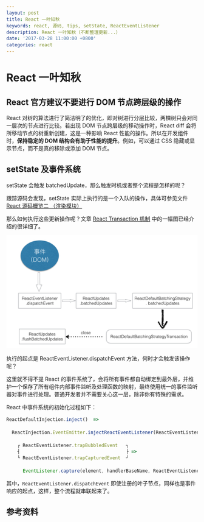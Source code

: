 ```yaml
---
layout: post
title: React 一叶知秋
keywords: react, 源码, tips, setState, ReactEventListener
description: React 一叶知秋（不断整理更新...）
date: '2017-03-28 11:00:00 +0800'
categories: react
---
```


# React 一叶知秋


## React 官方建议不要进行 DOM 节点跨层级的操作

React 对树的算法进行了简洁明了的优化，即对树进行分层比较，两棵树只会对同一层次的节点进行比较。若出现 DOM 节点跨层级的移动操作时，React diff 会将所移动节点的树重新创建，这是一种影响 React 性能的操作。所以在开发组件时，**保持稳定的 DOM 结构会有助于性能的提升**。例如，可以通过 CSS 隐藏或显示节点，而不是真的移除或添加 DOM 节点。


## setState 及事件系统

setState 会触发 batchedUpdate，那么触发时机或者整个流程是怎样的呢？

跟踪源码会发现，setState 实际上执行的是一个入队的操作，具体可参见文件 [React 源码概览二 （渲染模块）](http://front-ender.me/react/react-source-code-render.html)

那么如何执行这些更新操作呢？文章 [React Transaction 机制](http://front-ender.me/react/react-transaction.html) 中的一幅图已经介绍的很详细了。

![react_transaction](../resources/react_transaction.png)

执行的起点是 ReactEventListener.dispatchEvent 方法，何时才会触发该操作呢？

这里就不得不提 React 的事件系统了，会将所有事件都自动绑定到最外层，并维护一个保存了所有组件内部事件监听及处理函数的映射，最终使用统一的事件监听器对事件进行处理。普通开发者并不需要关心这一层，除非你有特殊的需求。

React 中事件系统的初始化过程如下：

```javascript
ReactDefaultInjection.inject()  =>

  ReactInjection.EventEmitter.injectReactEventListener(ReactEventListener)  =>

    ┌ ReactEventListener.trapBubbledEvent   ┐
    ┤                                       ├ =>
    └ ReactEventListener.trapCapturedEvent  ┘

      EventListener.capture(element, handlerBaseName, ReactEventListener.dispatchEvent.bind(null, topLevelType));
```

其中，`ReactEventListener.dispatchEvent` 即使注册的叶子节点，同样也是事件响应的起点，这样，整个流程就串联起来了。

## 参考资料
